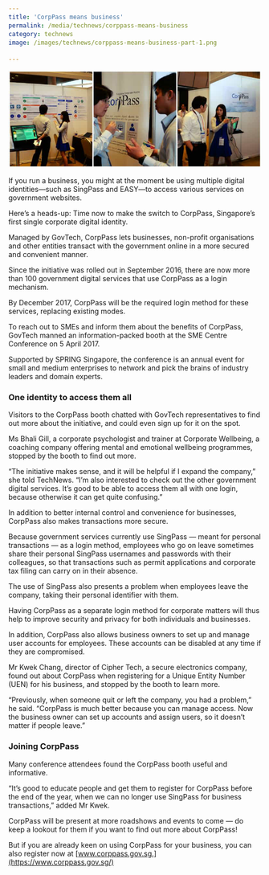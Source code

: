 ```yaml
---
title: 'CorpPass means business'
permalink: /media/technews/corppass-means-business
category: technews
image: /images/technews/corppass-means-business-part-1.png

---
```



![CorpPass means business](/images/technews/corppass-means-business-part-1.png)

If you run a business, you might at the moment be using multiple digital identities—such as SingPass and EASY—to access various services on government websites.

Here’s a heads-up: Time now to make the switch to CorpPass, Singapore’s first single corporate digital identity.

Managed by GovTech, CorpPass lets businesses, non-profit organisations and other entities transact with the government online in a more secured and convenient manner.

Since the initiative was rolled out in September 2016, there are now more than 100 government digital services that use CorpPass as a login mechanism.

By December 2017, CorpPass will be the required login method for these services, replacing existing modes.

To reach out to SMEs and inform them about the benefits of CorpPass, GovTech manned an information-packed booth at the SME Centre Conference on 5 April 2017.

Supported by SPRING Singapore, the conference is an annual event for small and medium enterprises to network and pick the brains of industry leaders and domain experts.

### **One identity to access them all**
Visitors to the CorpPass booth chatted with GovTech representatives to find out more about the initiative, and could even sign up for it on the spot.

Ms Bhali Gill, a corporate psychologist and trainer at Corporate Wellbeing, a coaching company offering mental and emotional wellbeing programmes, stopped by the booth to find out more.

“The initiative makes sense, and it will be helpful if I expand the company,” she told TechNews. “I’m also interested to check out the other government digital services. It’s good to be able to access them all with one login, because otherwise it can get quite confusing.”

In addition to better internal control and convenience for businesses, CorpPass also makes transactions more secure.

Because government services currently use SingPass — meant for personal transactions — as a login method, employees who go on leave sometimes share their personal SingPass usernames and passwords with their colleagues, so that transactions such as permit applications and corporate tax filing can carry on in their absence.

The use of SingPass also presents a problem when employees leave the company, taking their personal identifier with them.

Having CorpPass as a separate login method for corporate matters will thus help to improve security and privacy for both individuals and businesses.

In addition, CorpPass also allows business owners to set up and manage user accounts for employees. These accounts can be disabled at any time if they are compromised.

Mr Kwek Chang, director of Cipher Tech, a secure electronics company, found out about CorpPass when registering for a Unique Entity Number (UEN) for his business, and stopped by the booth to learn more.

“Previously, when someone quit or left the company, you had a problem,” he said. “CorpPass is much better because you can manage access. Now the business owner can set up accounts and assign users, so it doesn’t matter if people leave.”

### **Joining CorpPass**
Many conference attendees found the CorpPass booth useful and informative.

“It’s good to educate people and get them to register for CorpPass before the end of the year, when we can no longer use SingPass for business transactions,” added Mr Kwek.

CorpPass will be present at more roadshows and events to come — do keep a lookout for them if you want to find out more about CorpPass!

But if you are already keen on using CorpPass for your business, you can also register now at [www.corppass.gov.sg.](https://www.corppass.gov.sg/)

